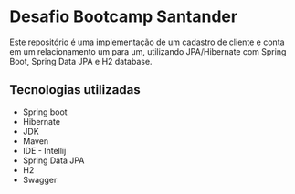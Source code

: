 # Desafio Bootcamp Santander
Este repositório é uma implementação de um cadastro de cliente e conta em um relacionamento um para um, utilizando JPA/Hibernate com Spring Boot, Spring Data JPA e H2 database. 


<h2>Tecnologias utilizadas</h2>
<ul>
  <li>Spring boot</li>
  <li>Hibernate</li>
  <li>JDK</li>
  <li>Maven</li>
  <li>IDE - Intellij</li>
  <li>Spring Data JPA</li>
  <li>H2</li>
  <li>Swagger</li>
</ul>
<br>
